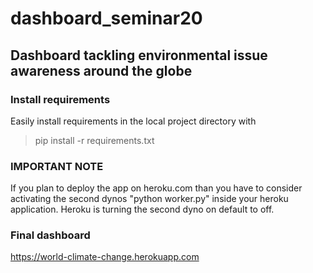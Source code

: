 # dashboard_seminar20
## Dashboard tackling environmental issue awareness around the globe

### Install requirements
Easily install requirements in the local project directory with
> pip install -r requirements.txt

### IMPORTANT NOTE 
If you plan to deploy the app on heroku.com than you have to consider activating the second dynos "python worker.py" inside your heroku application. 
Heroku is turning the second dyno on default to off. 



### Final dashboard 
https://world-climate-change.herokuapp.com